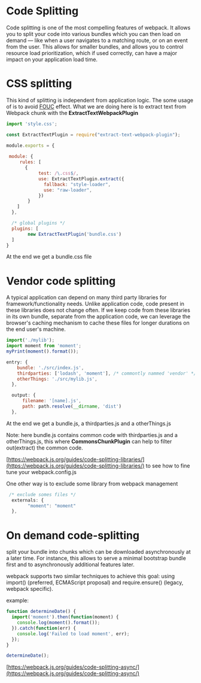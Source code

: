 # Code Splitting
Code splitting is one of the most compelling features of webpack. It allows you to split your code into various bundles which you can then load on demand — like when a user navigates to a matching route, or on an event from the user. This allows for smaller bundles, and allows you to control resource load prioritization, which if used correctly, can have a major impact on your application load time.

# CSS splitting
This kind of splitting is independent from application logic. The some usage of is to avoid [FOUC](https://en.wikipedia.org/wiki/Flash_of_unstyled_content) effect. What we are doing here is to extract text from Webpack chunk with the **ExtractTextWebpackPlugin**

```js
import 'style.css';
```

```js
const ExtractTextPlugin = require("extract-text-webpack-plugin");

module.exports = {
    
 module: {
     rules: [     
       {
            test: /\.css$/,
            use: ExtractTextPlugin.extract({
              fallback: "style-loader",
              use: "raw-loader",
            })
        }
    ]
  },

  /* global plugins */
  plugins: [
        new ExtractTextPlugin('bundle.css')
  ]    
}
```
At the end we get a bundle.css file

# Vendor code splitting
A typical application can depend on many third party libraries for framework/functionality needs. Unlike application code, code present in these libraries does not change often. If we keep code from these libraries in its own bundle, separate from the application code, we can leverage the browser's caching mechanism to cache these files for longer durations on the end user's machine.

```js
import('./mylib');
import moment from 'moment';
myPrint(moment().format());
```

```js
entry: {
    bundle: './src/index.js',
    thirdparties: ['lodash', 'moment'], /* commontly nammed 'vendor' */
    otherThings: './src/mylib.js',
  },

  output: {
      filename: '[name].js',
      path: path.resolve(__dirname, 'dist')
  },
```

At the end we get a bundle.js, a thirdparties.js and a otherThings.js

Note: here bundle.js contains common code with thirdparties.js and a otherThings.js, this where **CommonsChunkPlugin**
can help to filter out(extract) the common code.

[https://webpack.js.org/guides/code-splitting-libraries/](https://webpack.js.org/guides/code-splitting-libraries/) to see how to fine tune your webpack.config.js

One other way is to exclude some library from webpack management

```js
 /* exclude somes files */
  externals: {
        "moment": "moment"
  },
```


# On demand code-splitting
split your bundle into chunks which can be downloaded asynchronously at a later time. For instance, this allows to serve a minimal bootstrap bundle first and to asynchronously additional features later.

webpack supports two similar techniques to achieve this goal: using import() (preferred, ECMAScript proposal) and require.ensure() (legacy, webpack specific).

example:
```js
function determineDate() {
  import('moment').then(function(moment) {
    console.log(moment().format());
  }).catch(function(err) {
    console.log('Failed to load moment', err);
  });
}

determineDate();
```

[https://webpack.js.org/guides/code-splitting-async/](https://webpack.js.org/guides/code-splitting-async/)